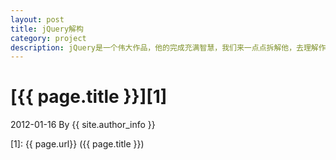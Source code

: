 ```yaml
---
layout: post
title: jQuery解构
category: project
description: jQuery是一个伟大作品，他的完成充满智慧，我们来一点点拆解他，去理解作者的思想精华。
---
```

# [{{ page.title }}][1]
2012-01-16 By {{ site.author_info }}


[boqodo]:    http://boqodo.github.io  "boqodo"
[1]:    {{ page.url}}  ({{ page.title }})
